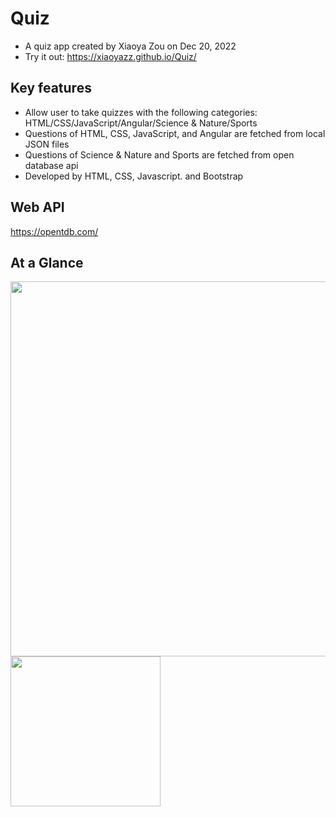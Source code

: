 # Quiz

- A quiz app created by Xiaoya Zou on Dec 20, 2022
- Try it out: https://xiaoyazz.github.io/Quiz/

## Key features
- Allow user to take quizzes with the following categories: HTML/CSS/JavaScript/Angular/Science & Nature/Sports
- Questions of HTML, CSS, JavaScript, and Angular are fetched from local JSON files
- Questions of Science & Nature and Sports are fetched from open database api
- Developed by HTML, CSS, Javascript. and Bootstrap

## Web API
https://opentdb.com/

## At a Glance
<img width="600" src="https://user-images.githubusercontent.com/84748829/210284371-556f32e3-3f46-44dd-b6e4-6d885e679d2d.JPG">
<img width="240" src="https://user-images.githubusercontent.com/84748829/210285078-c722d20c-c00c-4b13-9db6-62204119aa48.JPG">

